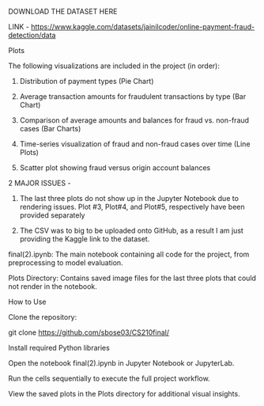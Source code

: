 DOWNLOAD THE DATASET HERE

LINK - https://www.kaggle.com/datasets/jainilcoder/online-payment-fraud-detection/data

Plots

The following visualizations are included in the project (in order):

1. Distribution of payment types (Pie Chart)

2. Average transaction amounts for fraudulent transactions by type (Bar Chart)

3. Comparison of average amounts and balances for fraud vs. non-fraud cases (Bar Charts)

4. Time-series visualization of fraud and non-fraud cases over time (Line Plots)

5. Scatter plot showing fraud versus origin account balances

2 MAJOR ISSUES - 

1.  The last three plots do not show up in the Jupyter Notebook due to rendering issues. Plot #3, Plot#4, and Plot#5, respectively have been provided separately

2. The CSV was to big to be uploaded onto GitHub, as a result I am just providing the Kaggle link to the dataset.

final(2).ipynb: The main notebook containing all code for the project, from preprocessing to model evaluation.

Plots Directory: Contains saved image files for the last three plots that could not render in the notebook.

How to Use

Clone the repository:

git clone https://github.com/sbose03/CS210final/

Install required Python libraries

Open the notebook final(2).ipynb in Jupyter Notebook or JupyterLab.

Run the cells sequentially to execute the full project workflow.

View the saved plots in the Plots directory for additional visual insights.


